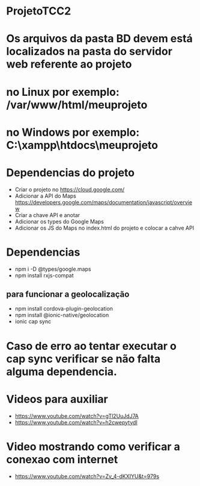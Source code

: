 # ProjetoTCC2

# Os arquivos da pasta BD devem está localizados na pasta do servidor web referente ao projeto

# no Linux por exemplo: /var/www/html/meuprojeto

# no Windows por exemplo: C:\xampp\htdocs\meuprojeto

# Dependencias do projeto
 - Criar o projeto no https://cloud.google.com/
 - Adicionar a API do Maps https://developers.google.com/maps/documentation/javascript/overview
 - Criar a chave API e anotar
 - Adicionar os types do Google Maps
 - Adicionar os JS do Maps no index.html do projeto e colocar a cahve API
 <script async
    src="https://maps.googleapis.com/maps/api/js?key=YOUR_API_KEY">
</script>
# Dependencias 
- npm i -D @types/google.maps
- npm install rxjs-compat
## para funcionar a geolocalização
- npm install cordova-plugin-geolocation
- npm install @ionic-native/geolocation
- ionic cap sync
# Caso de erro ao tentar executar o cap sync verificar se não falta alguma dependencia.

# Videos para auxiliar 
 - https://www.youtube.com/watch?v=gTl2UuJdJ7A
 - https://www.youtube.com/watch?v=h2cwepytydI

# Video mostrando como verificar a conexao com internet
 - https://www.youtube.com/watch?v=Zv_4-dKXIYU&t=979s

